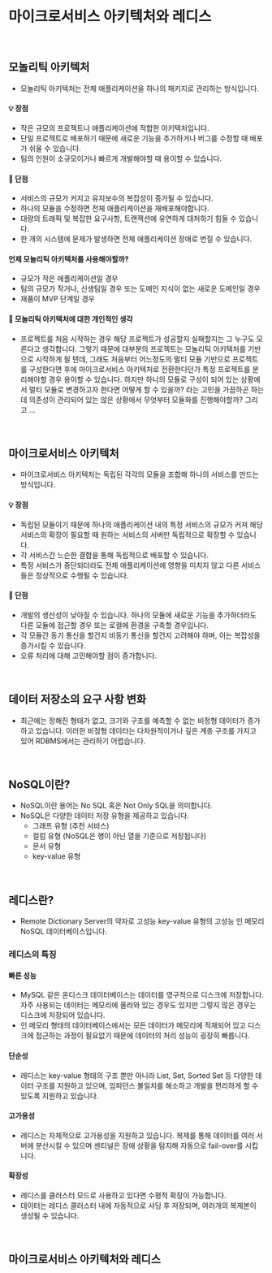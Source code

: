 # 마이크로서비스 아키텍처와 레디스

<br>

## 모놀리틱 아키텍처

- 모놀리틱 아키텍처는 전체 애플리케이션을 하나의 패키지로 관리하는 방식입니다.

#### 💡 장점

- 작은 규모의 프로젝트나 애플리케이션에 적합한 아키텍처입니다.
- 단일 프로젝트로 배포하기 때문에 새로운 기능을 추가하거나 버그를 수정할 때 배포가 쉬울 수 있습니다.
- 팀의 인원이 소규모이거나 빠르게 개발해야할 때 용이할 수 있습니다.

#### 🧨 단점

- 서비스의 규모가 커지고 유지보수의 복잡성이 증가될 수 있습니다.
- 하나의 모듈을 수정하면 전체 애플리케이션을 재배포해야합니다.
- 대량의 트래픽 및 복잡한 요구사항, 트랜잭션에 유연하게 대처하기 힘들 수 있습니다.
- 한 개의 시스템에 문제가 발생하면 전체 애플리케이션 장애로 번질 수 있습니다.

#### 언제 모놀리틱 아키텍처를 사용해야할까?

- 규모가 작은 애플리케이션일 경우
- 팀의 규모가 작거나, 신생팀일 경우 또는 도메인 지식이 없는 새로운 도메인일 경우
- 재품이 MVP 단계일 경우

#### 🤔 모놀리틱 아키텍처에 대한 개인적인 생각

- 프로젝트를 처음 시작하는 경우 해당 프로젝트가 성공할지 실패할지는 그 누구도 모른다고 생각합니다. 그렇기 때문에 대부분의 프로젝트는 모놀리틱 아키텍처를 기반으로 시작하게 될 텐데, 그래도 처음부터 어느정도의 멀티 모듈 기반으로 프로젝트를 구성한다면 후에 마이크로서비스 아키텍처로 전환한다던가
특정 프로젝트를 분리해야할 경우 용이할 수 있습니다. 하지만 하니의 모듈로 구성이 되어 있는 상황에서 멀티 모듈로 변경하고자 한다면 어떻게 할 수 있을까? 라는 고민을 가끔하곤 하는데 의존성이 관리되어 있는 않은 상황에서 무엇부터 모듈화를 진행해야할까? 
그리고 ...

<br>

## 마이크로서비스 아키텍처

- 마이크로서비스 아키텍처는 독립된 각각의 모듈을 조합해 하나의 서비스를 만드는 방식입니다.

#### 💡 장점

- 독립된 모듈이기 때문에 하나의 애플리케이션 내의 특정 서비스의 규모가 커져 해당 서비스의 확장이 필요할 때 원하는 서비스의 서버만 독립적으로 확장할 수 있습니다.
- 각 서비스간 느슨한 결합을 통해 독립적으로 배포할 수 있습니다.
- 특정 서비스가 중단되더라도 전체 애플리케이션에 영향을 미치지 않고 다른 서비스들은 정상적으로 수행될 수 있습니다.

#### 🧨 단점

- 개발의 생산성이 낮아질 수 있습니다. 하나의 모듈에 새로운 기능을 추가하더라도 다른 모듈에 접근할 경우 또는 로컬에 환경을 구축할 경우입니다.
- 각 모듈간 동기 통신을 할건지 비동기 통신을 할건지 고려해야 하며, 이는 복잡성을 증가시킬 수 있습니다.
- 오류 처리에 대해 고민해야할 점이 증가합니다.

<br>

## 데이터 저장소의 요구 사항 변화

- 최근에는 정해진 형태가 없고, 크기와 구조를 예측할 수 없는 비정형 데이터가 증가하고 있습니다. 이러한 비정형 데이터는 다차원적이거나 깊은 계층 구조를 가지고 있어 RDBMS에서는 관리하기 어렵습니다.

<br>

## NoSQL이란?

- NoSQL이란 용어는 No SQL 혹은 Not Only SQL을 의미합니다.
- NoSQL은 다양한 데이터 저장 유형을 제공하고 있습니다.
  - 그래프 유형 (추천 서비스)
  - 컬럼 유형 (NoSQL은 행이 아닌 열을 기준으로 저장됩니다)
  - 문서 유형
  - key-value 유형

<br>

## 레디스란?

- Remote Dictionary Server의 약자로 고성능 key-value 유형의 고성능 인 메모리 NoSQL 데이터베이스입니다.

### 레디스의 특징

#### 빠른 성능

- MySQL 같은 온디스크 데이터베이스는 데이터를 영구적으로 디스크에 저장합니다. 자주 사용되는 데이터는 메모리에 올라와 있는 경우도 있지만 그렇지 않은 경우는 디스크에 저장되어 있습니다.
- 인 메모리 형태의 데이터베이스에서는 모든 데이터가 메모리에 적재되어 있고 디스크에 접근하는 과정이 필요없기 때문에 데이터의 처리 성능이 굉장히 빠릅니다.

#### 단순성

- 레디스는 key-value 형태의 구조 뿐만 아니라 List, Set, Sorted Set 등 다양한 데이터 구조를 지원하고 있으며, 임피던스 불일치를 해소하고 개발을 편리하게 할 수 있도록 지원하고 있습니다.

#### 고가용성

- 레디스는 자체적으로 고가용성을 지원하고 있습니다. 복제를 통해 데이터를 여러 서버에 분산시킬 수 있으며 센티널은 장애 상황을 탐지해 자동으로 fail-over를 시킵니다.

#### 확장성

- 레디스를 클러스터 모드로 사용하고 있다면 수평적 확장이 가능합니다.
- 데이터는 레디스 클러스터 내에 자동적으로 샤딩 후 저장되며, 여러개의 복제본이 생성될 수 있습니다.

<br>

## 마이크로서비스 아키텍처와 레디스
































